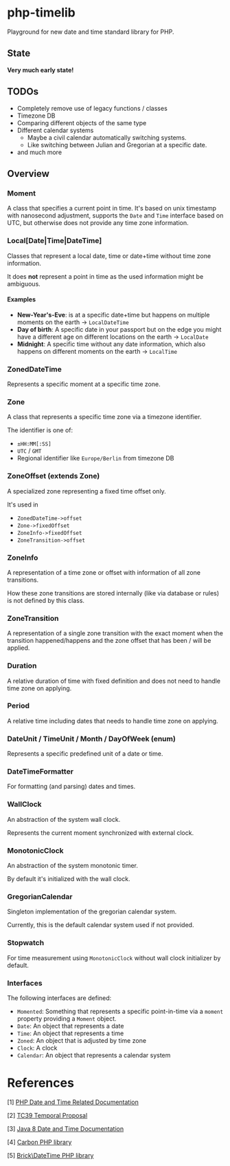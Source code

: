 # php-timelib

Playground for new date and time standard library for PHP.

## State

**Very much early state!**

## TODOs

* Completely remove use of legacy functions / classes
* Timezone DB
* Comparing different objects of the same type
* Different calendar systems
  * Maybe a civil calendar automatically switching systems.
  * Like switching between Julian and Gregorian at a specific date.
* and much more

## Overview

### Moment

A class that specifies a current point in time.
It's based on unix timestamp with nanosecond adjustment,
supports the `Date` and `Time` interface based on UTC,
but otherwise does not provide any time zone information. 

### Local[Date|Time|DateTime]

Classes that represent a local date, time or date+time
without time zone information.

It does **not** represent a point in time
as the used information might be ambiguous.

#### Examples
* **New-Year's-Eve**: is at a specific date+time
  but happens on multiple moments on the earth
  -> `LocalDateTime`
* **Day of birth**: A specific date in your passport but on the edge
  you might have a different age on different locations on the earth
  -> `LocalDate`
* **Midnight**: A specific time without any date information,
  which also happens on different moments on the earth
  -> `LocalTime`

### ZonedDateTime

Represents a specific moment at a specific time zone.

### Zone

A class that represents a specific time zone via a timezone identifier.

The identifier is one of:
- `±HH:MM[:SS]`
- `UTC` / `GMT`
- Regional identifier like `Europe/Berlin` from timezone DB

### ZoneOffset (extends Zone)

A specialized zone representing a fixed time offset only.

It's used in
* `ZonedDateTime->offset`
* `Zone->fixedOffset`
* `ZoneInfo->fixedOffset`
* `ZoneTransition->offset`

### ZoneInfo

A representation of a time zone or offset with information of all zone transitions.

How these zone transitions are stored internally (like via database or rules)
is not defined by this class. 

### ZoneTransition

A representation of a single zone transition with the exact moment
when the transition happened/happens and the zone offset that has been / will be applied. 

### Duration

A relative duration of time with fixed definition
and does not need to handle time zone on applying. 

### Period

A relative time including dates
that needs to handle time zone on applying.

### DateUnit / TimeUnit / Month / DayOfWeek (enum)

Represents a specific predefined unit of a date or time. 

### DateTimeFormatter

For formatting (and parsing) dates and times.

### WallClock

An abstraction of the system wall clock.

Represents the current moment synchronized with external clock.

### MonotonicClock 

An abstraction of the system monotonic timer. 

By default it's initialized with the wall clock.

### GregorianCalendar

Singleton implementation of the gregorian calendar system.

Currently, this is the default calendar system used if not provided.

### Stopwatch

For time measurement using `MonotonicClock`
without wall clock initializer by default.

### Interfaces

The following interfaces are defined:
* `Momented`: Something that represents a specific point-in-time
  via a `moment` property providing a `Moment` object.
* `Date`: An object that represents a date
* `Time`: An object that represents a time
* `Zoned`: An object that is adjusted by time zone
* `Clock`: A clock
* `Calendar`: An object that represents a calendar system

# References

[1] [PHP Date and Time Related Documentation](https://www.php.net/manual/refs.calendar.php)

[2] [TC39 Temporal Proposal](https://tc39.es/proposal-temporal/)

[3] [Java 8 Date and Time Documentation](https://docs.oracle.com/javase/8/docs/technotes/guides/datetime/index.html)

[4] [Carbon PHP library](https://carbon.nesbot.com/)

[5] [Brick\DateTime PHP library](https://github.com/brick/date-time)
